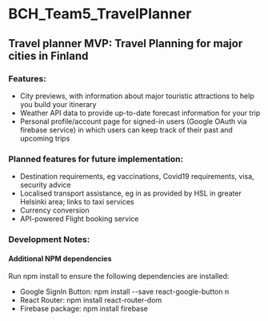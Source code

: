 # BCH_Team5_TravelPlanner
## Travel planner MVP: Travel Planning for major cities in Finland

### Features:

* City previews, with information about major touristic attractions to help you build your itinerary
* Weather API data to provide up-to-date forecast information for your trip
* Personal profile/account page for signed-in users (Google OAuth via firebase service) in which users can keep track of their past and upcoming trips


### Planned features for future implementation:

* Destination requirements, eg vaccinations, Covid19 requirements, visa, security advice
* Localised transport assistance, eg in as provided by HSL in greater Helsinki area; links to taxi services
* Currency conversion 
* API-powered Flight booking service 


### Development Notes: 

#### Additional NPM dependencies

Run npm install to ensure the following dependencies are installed:
<ul>
<li>Google SignIn Button: npm install --save react-google-button n</li>
<li>React Router: npm install react-router-dom</li>
<li>Firebase package: npm install firebase</li>
</ul>



